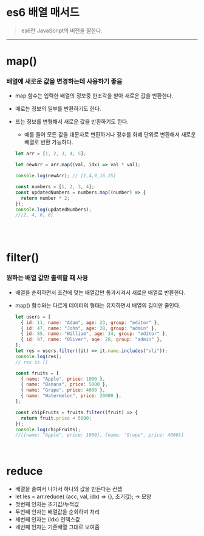 # es6 배열 매서드

> es6란 JavaScript의 버전을 말한다.

---

# map()

### 배열에 새로운 값을 변경하는데 사용하기 좋음

- map 함수는 입력한 배열의 정보중 한조각을 받아 새로운 값을 반환한다.
- 때로는 정보의 일부를 반환하기도 한다.
- 또는 정보를 변형해서 새로운 값을 반환하기도 한다.

  - 예를 들어 모든 값을 대문자로 변환하거나 정수를 화폐 단위로 변환해서 새로운 배열로 반환 가능하다.

  ```jsx
  let arr = [1, 2, 3, 4, 5];

  let newArr = arr.map((val, idx) => val * val);

  console.log(newArr); // [1,4,9,16,25]
  ```

  ```jsx
  const numbers = [1, 2, 3, 4];
  const updatedNumbers = numbers.map((number) => {
    return number * 2;
  });
  console.log(updatedNumbers);
  //[2, 4, 6, 8]
  ```

<br/>
<br/>

# filter()

### 원하는 배열 값만 출력할 때 사용

- 배열을 순회하면서 조건에 맞는 배열값만 통과시켜서 새로운 배열로 반환한다.
- map() 함수와는 다르게 데이터의 형태는 유지하면서 배열의 길이만 줄인다.

  ```jsx
  let users = [
    { id: 11, name: "Adam", age: 23, group: "editor" },
    { id: 47, name: "John", age: 28, group: "admin" },
    { id: 85, name: "William", age: 34, group: "editor" },
    { id: 97, name: "Oliver", age: 28, group: "admin" },
  ];
  let res = users.filter((it) => it.name.includes("oli"));
  console.log(res);
  // res is []
  ```

  ```jsx
  const fruits = [
    { name: "Apple", price: 1000 },
    { name: "Banana", price: 5000 },
    { name: "Grape", price: 4000 },
    { name: "Watermelon", price: 20000 },
  ];

  const chipFruits = fruits.filter((fruit) => {
    return fruit.price < 5000;
  });
  console.log(chipFruits);
  //[{name: "Apple", price: 1000}, {name: "Grape", price: 4000}]
  ```

<br>

# reduce

- 배열을 줄여서 나가서 하나의 값을 만든다는 컨셉
- let les = arr.reduce( (acc, val, idx) => {}, 초기값); -> 모양
- 첫번째 인자는 초기값/누적값
- 두번째 인자는 배열값을 순회하며 처리
- 세번째 인자는 (idx) 인덱스값
- 네번째 인자는 기존배열 그대로 보여줌
